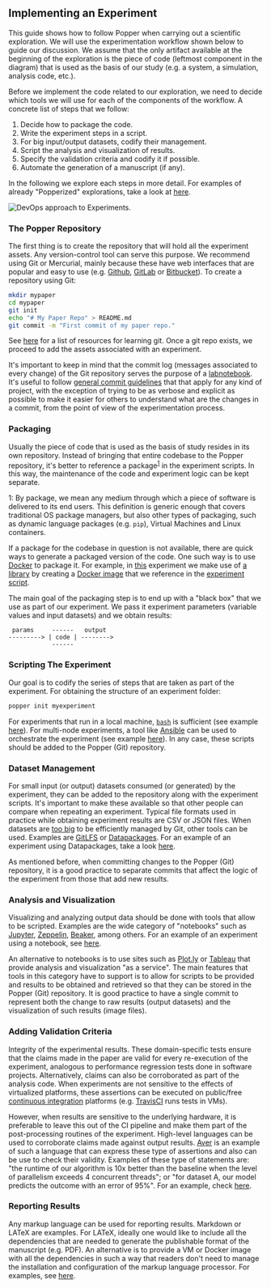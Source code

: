 ## Implementing an Experiment

This guide shows how to follow Popper when carrying out a scientific 
exploration. We will use the experimentation workflow shown below to 
guide our discussion. We assume that the only artifact available at 
the beginning of the exploration is the piece of code (leftmost 
component in the diagram) that is used as the basis of our study (e.g. 
a system, a simulation, analysis code, etc.).

Before we implement the code related to our exploration, we need to 
decide which tools we will use for each of the components of the 
workflow. A concrete list of steps that we follow:

 1. Decide how to package the code.
 2. Write the experiment steps in a script.
 3. For big input/output datasets, codify their management.
 4. Script the analysis and visualization of results.
 5. Specify the validation criteria and codify it if possible.
 6. Automate the generation of a manuscript (if any).

In the following we explore each steps in more detail. For examples of 
already "Popperized" explorations, take a look at 
[here](../protocols/getting_started.html#guides-and-examples).

![DevOps approach to Experiments.](/figures/workflow_devops.png)

### The Popper Repository

The first thing is to create the repository that will hold all the 
experiment assets. Any version-control tool can serve this purpose. We 
recommend using Git or Mercurial, mainly because these have web 
interfaces that are popular and easy to use (e.g. 
[Github](https://github.com), [GitLab](https://gitlab.com/explore) or 
[Bitbucket](https://bitbucket.org)). To create a repository using Git:

```bash
mkdir mypaper
cd mypaper
git init
echo "# My Paper Repo" > README.md
git commit -m "First commit of my paper repo."
```

See 
[here](https://help.github.com/articles/good-resources-for-learning-git-and-github/) 
for a list of resources for learning git. Once a git repo exists, we 
proceed to add the assets associated with an experiment.

It's important to keep in mind that the commit log (messages 
associated to every change) of the Git repository serves the purpose 
of a [labnotebook](https://en.wikipedia.org/wiki/Lab_notebook). It's 
useful to follow [general commit 
guidelines](http://gitforteams.com/resources/commit-granularity.html) 
that that apply for any kind of project, with the exception of trying 
to be as verbose and explicit as possible to make it easier for others 
to understand what are the changes in a commit, from the point of view 
of the experimentation process.

### Packaging

Usually the piece of code that is used as the basis of study resides 
in its own repository. Instead of bringing that entire codebase to the 
Popper repository, it's better to reference a 
package<sup>[1](#myfootnote1)</sup> in the experiment scripts. In this 
way, the maintenance of the code and experiment logic can be kept 
separate.

<a name="myfootnote1">1</a>: By package, we mean any medium through 
which a piece of software is delivered to its end users. This 
definition is generic enough that covers traditional OS package 
managers, but also other types of packaging, such as dynamic language 
packages (e.g. `pip`), Virtual Machines and Linux containers.

If a package for the codebase in question is not available, there are 
quick ways to generate a packaged version of the code. One such way is 
to use 
[Docker](https://docs.docker.com/engine/tutorials/dockerimages/) to 
package it. For example, in [this](math-science.html) experiment we 
make use of [a library](https://github.com/flame/blis) by creating a 
[Docker image](https://github.com/ivotron/docker-blis) that we 
reference in the [experiment 
script](https://github.com/systemslab/popper/blob/master/templates/experiments/blis/run.sh).

The main goal of the packaging step is to end up with a "black box" 
that we use as part of our experiment. We pass it experiment 
parameters (variable values and input datasets) and we obtain results:

```
 params     ------   output
---------> | code | -------->
            ------
```

### Scripting The Experiment

Our goal is to codify the series of steps that are taken as part of 
the experiment. For obtaining the structure of an experiment 
folder:

```bash
popper init myexperiment
```

For experiments that run in a local machine, 
[`bash`](https://www.gnu.org/software/bash/) is sufficient (see 
example 
[here](https://github.com/systemslab/popper/blob/master/templates/experiments/mpip/run.sh)). 
For multi-node experiments, a tool like 
[Ansible](https://github.com/ansible/ansible) can be used to 
orchestrate the experiment (see example 
[here](https://github.com/ivotron/torpor-popper/tree/master/experiments/base-vs-limited-targets)). 
In any case, these scripts should be added to the Popper (Git) 
repository.

### Dataset Management

For small input (or output) datasets consumed (or generated) by the 
experiment, they can be added to the repository along with the 
experiment scripts. It's important to make these available so that 
other people can compare when repeating an experiment. Typical file 
formats used in practice while obtaining experiment results are CSV or 
JSON files. When datasets are [too 
big](https://help.github.com/articles/working-with-large-files/) to be 
efficiently managed by Git, other tools can be used. Examples are 
[GitLFS](https://git-lfs.github.com/) or 
[Datapackages](http://frictionlessdata.io/data-packages/). For an 
example of an experiment using Datapackages, take a look 
[here](data-science.html#adding-more-datasets).

As mentioned before, when committing changes to the Popper (Git) 
repository, it is a good practice to separate commits that affect the 
logic of the experiment from those that add new results.

### Analysis and Visualization

Visualizing and analyzing output data should be done with tools that 
allow to be scripted. Examples are the wide category of "notebooks" 
such as [Jupyter](http://jupter.org), 
[Zeppelin](http://zeppelin.apache.org/), 
[Beaker](http://beakernotebook.com/), among others. For an example of 
an experiment using a notebook, see 
[here](https://github.com/systemslab/popper/blob/master/templates/experiments/blis/results/visualize.ipynb).

An alternative to notebooks is to use sites such as 
[Plot.ly](https://plot.ly/) or 
[Tableau](http://www.tableau.com/products/cloud-bi) that provide 
analysis and visualization "as a service". The main features that 
tools in this category have to support is to allow for scripts to be 
provided and results to be obtained and retrieved so that they can be 
stored in the Popper (Git) repository. It is good practice to have a 
single commit to represent both the change to raw results (output 
datasets) and the visualization of such results (image files).

### Adding Validation Criteria

Integrity of the experimental results. These domain-specific tests 
ensure that the claims made in the paper are valid for every 
re-execution of the experiment, analogous to performance regression 
tests done in software projects. Alternatively, claims can also be 
corroborated as part of the analysis code. When experiments are not 
sensitive to the effects of virtualized platforms, these assertions 
can be executed on public/free [continuous 
integration](https://en.wikipedia.org/wiki/Continuous_integration) 
platforms (e.g. [TravisCI](https://travis-ci.org) runs tests in VMs). 

However, when results are sensitive to the underlying hardware, it is 
preferable to leave this out of the CI pipeline and make them part of 
the post-processing routines of the experiment. High-level languages 
can be used to corroborate claims made against output results. 
[Aver](https://github.com/ivotron/aver) is an example of such a 
language that can express these type of assertions and also can be use 
to check their validity. Examples of these type of statements are: 
"the runtime of our algorithm is 10x better than the baseline when the 
level of parallelism exceeds 4 concurrent threads"; or "for dataset A, 
our model predicts the outcome with an error of 95%". For an example, 
check [here](https://github.com/ivotron/aver#overview).

### Reporting Results

Any markup language can be used for reporting results. Markdown or 
LATeX are examples. For LATeX, ideally one would like to include all 
the dependencies that are needed to generate the publishable format of 
the manuscript (e.g. PDF). An alternative is to provide a VM or Docker 
image with all the dependencies in such a way that readers don't need 
to manage the installation and configuration of the markup language 
processor. For examples, see
[here](https://github.com/popperized/popper-readthedocs-examples/).
